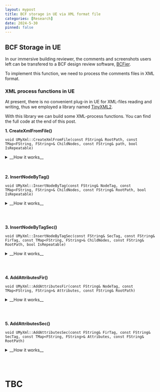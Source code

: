 ```yaml
---
layout: mypost
title: BCF storage in UE via XML format file
categories: [Research]
date: 2024-5-30
pinned: false
---
```


## BCF Storage in UE

In our immersive building reviewer,  the comments and screenshots users left can be transfered to a BCF design review software, [BCFier](http://bcfier.com/).

To implement this function, we need to process the comments files in XML format.


###  XML process functions in UE

At present, there is no convenient plug-in in UE for XML-files reading and writing, thus we employed a library named [TinyXML2](https://github.com/leethomason/tinyxml2). 

With this library we can build some XML-process functions. You can find the full code at the end of this post. 


__1. CreateXmlFromFile()__
```
void UMyXml::CreateXmlFromFile(const FString& RootPath, const TMap<FString, FString>& ChildNodes, const FString& path, bool IsRepeatable)
```
<details>
  <summary>__How it works__</summary>
  Input a XML file  `RootPath`, and if needed, create child-nodes.<br> This function will transverse `Childnodes` and create them in a new XML file, then   save the new file to `path` .
</details>
<br><br>






__2. InsertNodeByTag()__
```
void UMyXml::InsertNodeByTag(const FString& NodeTag, const TMap<FString, FString>& ChildNodes, const FString& RootPath, bool IsRepeatable)
```
<details>
  <summary>__How it works__</summary>
  Input a XML file `RootPath` and target tag`NodeTag`.<br>
This function will transverse `Childnodes` and create them in a new XML file, then find the child-nodes of node with given`NodeTag`. If these child-nodes already exist and are not repeatable, update their content, otherwise create them.<br>
Then save the  file to `RootPath`
</details>

<br><br>




__3. InsertNodeByTagSec()__
```
void UMyXml::InsertNodeByTagSec(const FString& SecTag, const FString& FirTag, const TMap<FString, FString>& ChildNodes, const FString& RootPath, bool IsRepeatable)
```
<details>
  <summary>__How it works__</summary>
  This function is similar to InsertNodeByTag(), but it processes the child-node with tag`SecTag` of the parent-node with tag`FirTag`.
</details>


<br><br>



__4. AddAttributesFir()__
```
void UMyXml::AddAttributesFir(const FString& NodeTag, const TMap<FString, FString>& Attributes, const FString& RootPath)
```
<details>
  <summary>__How it works__</summary>
  Input a XML file `RootPath` and target tag`NodeTag`.<br>Find the node with tag`NodeTag`, add the attributes`Attributes` and save the file. 
</details>


<br><br>









__5. AddAttributesSec()__
```
void UMyXml::AddAttributesSec(const FString& FirTag, const FString& SecTag, const TMap<FString, FString>& Attributes, const FString& RootPath)
```
<details>
  <summary>__How it works__</summary>
  This function is similar to AddAttributesFir(), but it processes the child-node with tag`SecTag` of the parent-node with tag`FirTag`. 
</details>


<br><br>


# TBC
